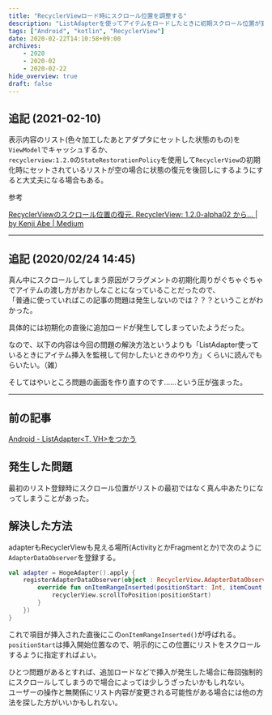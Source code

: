```yaml
---
title: "RecyclerViewロード時にスクロール位置を調整する"
description: "ListAdapterを使ってアイテムをロードしたときに初期スクロール位置が変な位置になることがあったので修正した。"
tags: ["Android", "kotlin", "RecyclerView"]
date: 2020-02-22T14:10:58+09:00
archives:
    - 2020
    - 2020-02
    - 2020-02-22
hide_overview: true
draft: false
---
```


## 追記 (2021-02-10)

表示内容のリスト(色々加工したあとアダプタにセットした状態のもの)を`ViewModel`でキャッシュするか、  
`recyclerview:1.2.0`の`StateRestorationPolicy`を使用して`RecyclerView`の初期化時にセットされているリストが空の場合に状態の復元を後回しにするようにすると大丈夫になる場合もある。

参考

[RecyclerViewのスクロール位置の復元. RecyclerView: 1.2.0-alpha02 から… | by Kenji Abe | Medium](https://star-zero.medium.com/recyclerview%E3%81%AE%E3%82%B9%E3%82%AF%E3%83%AD%E3%83%BC%E3%83%AB%E4%BD%8D%E7%BD%AE%E3%81%AE%E5%BE%A9%E5%85%83-21e08c7372c7)

---

## 追記 (2020/02/24 14:45)

真ん中にスクロールしてしまう原因がフラグメントの初期化周りがぐちゃぐちゃでアイテムの渡し方がおかしなことになっていることだったので、  
「普通に使っていればこの記事の問題は発生しないのでは？？？ということがわかった。

具体的には初期化の直後に追加ロードが発生してしまっていたようだった。

なので、以下の内容は今回の問題の解決方法というよりも「ListAdapter使っているときにアイテム挿入を監視して何かしたいときのやり方」くらいに読んでもらいたい。（雑）

そしてはやいところ問題の画面を作り直すのです……という圧が強まった。

---

## 前の記事

[Android - ListAdapter<T, VH>をつかう](/posts/2020/02_17_00_list_adapter/)

## 発生した問題

最初のリスト登録時にスクロール位置がリストの最初ではなく真ん中あたりになってしまうことがあった。

## 解決した方法

adapterもRecyclerViewも見える場所(ActivityとかFragmentとか)で次のように`AdapterDataObserver`を登録する。

```kt
val adapter = HogeAdapter().apply {
    registerAdapterDataObserver(object : RecyclerView.AdapterDataObserver() {
        override fun onItemRangeInserted(positionStart: Int, itemCount: Int) {
            recyclerView.scrollToPosition(positionStart)
        }
    })
}
```

これで項目が挿入された直後にこの`onItemRangeInserted()`が呼ばれる。`positionStart`は挿入開始位置なので、明示的にこの位置にリストをスクロールするように指定すればよい。

ひとつ問題があるとすれば、追加ロードなどで挿入が発生した場合に毎回強制的にスクロールしてしまうので場合によっては少しうざったいかもしれない。  
ユーザーの操作と無関係にリスト内容が変更される可能性がある場合には他の方法を探した方がいいかもしれない。
